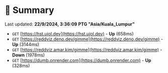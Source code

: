# 📖 Summary
Last updated: **22/9/2024, 3:36:09 PTG "Asia/Kuala_Lumpur"**

- `GET` [https://hst.ujol.dev](https://hst.ujol.dev) - **Up** (658ms)
- `GET` [https://reddviz.deno.dev/gimme](https://reddviz.deno.dev/gimme) - **Up** (3144ms)
- `GET` [https://reddviz.amar.kim/gimme](https://reddviz.amar.kim/gimme) - **Down** (1978ms)
- `GET` [https://dumb.onrender.com](https://dumb.onrender.com) - **Up** (328ms)
